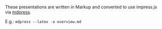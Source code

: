 These presentations are written in Markup and converted to use impress.js via [mdpress](https://github.com/egonSchiele/mdpress).

E.g.: 
`mdpress --latex -a overview.md`
